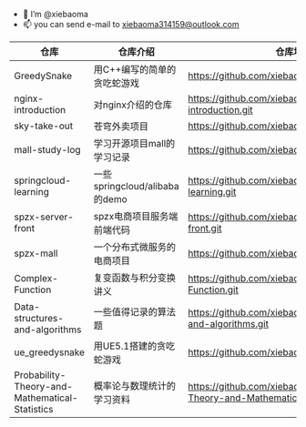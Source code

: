 - 👋 I’m @xiebaoma
- 📫 you can send e-mail to xiebaoma314159@outlook.com

| 仓库                                           | 仓库介绍                      | 仓库地址                                                     |
| ---------------------------------------------- | ----------------------------- | ------------------------------------------------------------ |
| GreedySnake                                    | 用C++编写的简单的贪吃蛇游戏   | https://github.com/xiebaoma/GreedSnake.git                   |
| nginx-introduction                             | 对nginx介绍的仓库             | https://github.com/xiebaoma/nginx-introduction.git           |
| sky-take-out                                   | 苍穹外卖项目                  | https://github.com/xiebaoma/sky-take-out.git                 |
| mall-study-log                                 | 学习开源项目mall的学习记录    | https://github.com/xiebaoma/mall-study-log.git               |
| springcloud-learning                           | 一些springcloud/alibaba的demo | https://github.com/xiebaoma/springcloud-learning.git         |
| spzx-server-front                              | spzx电商项目服务端前端代码    | https://github.com/xiebaoma/spzx-server-front.git            |
| spzx-mall                                      | 一个分布式微服务的电商项目    | https://github.com/xiebaoma/spzx-mall.git                    |
| Complex-Function                               | 复变函数与积分变换讲义        | https://github.com/xiebaoma/Complex-Function.git             |
| Data-structures-and-algorithms                 | 一些值得记录的算法题          | https://github.com/xiebaoma/Data-structures-and-algorithms.git |
| ue_greedysnake                                 | 用UE5.1搭建的贪吃蛇游戏       | https://github.com/xiebaoma/ue_greedysnake.git               |
| Probability-Theory-and-Mathematical-Statistics | 概率论与数理统计的学习资料    | https://github.com/xiebaoma/Probability-Theory-and-Mathematical-Statistics.git |

